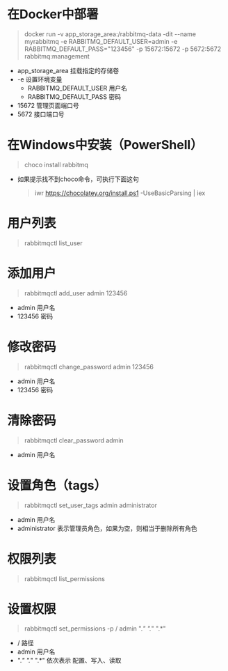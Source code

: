 # 在Docker中部署

> docker run -v app_storage_area:/rabbitmq-data -dit --name myrabbitmq -e RABBITMQ_DEFAULT_USER=admin -e RABBITMQ_DEFAULT_PASS="123456" -p 15672:15672 -p 5672:5672 rabbitmq:management

  * app_storage_area 挂载指定的存储卷
  * -e 设置环境变量
    * RABBITMQ_DEFAULT_USER 用户名
    * RABBITMQ_DEFAULT_PASS 密码
  * 15672 管理页面端口号
  * 5672 接口端口号

# 在Windows中安装（PowerShell）
> choco install rabbitmq
  * 如果提示找不到choco命令，可执行下面这句
    > iwr https://chocolatey.org/install.ps1 -UseBasicParsing | iex

# 用户列表
> rabbitmqctl list_user

# 添加用户
> rabbitmqctl add_user admin 123456
  * admin 用户名
  * 123456 密码

# 修改密码
> rabbitmqctl change_password admin 123456
  * admin 用户名
  * 123456 密码

# 清除密码
> rabbitmqctl clear_password admin
  * admin 用户名

# 设置角色（tags）
> rabbitmqctl set_user_tags admin administrator
  * admin 用户名
  * administrator 表示管理员角色，如果为空，则相当于删除所有角色

# 权限列表
> rabbitmqctl list_permissions

# 设置权限
> rabbitmqctl set_permissions -p / admin ".*" ".*" ".*"
  * / 路径
  * admin 用户名
  * ".*" ".*" ".*" 依次表示 配置、写入、读取